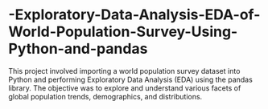 # -Exploratory-Data-Analysis-EDA-of-World-Population-Survey-Using-Python-and-pandas
This project involved importing a world population survey dataset into Python and performing Exploratory Data Analysis (EDA) using the pandas library. The objective was to explore and understand various facets of global population trends, demographics, and distributions.
